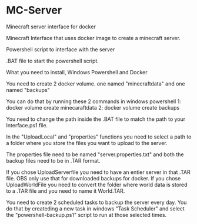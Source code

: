# MC-Server
Minecraft server interface for docker


Minecraft Interface that uses docker image to create a minecraft server.

Powershell script to interface with the server

.BAT file to start the powershell script.

What you need to install, Windows Powershell and Docker

You need to create 2 docker volume. one named "minecraftdata" and one named "backups"

You can do that by running these 2 commands in windows powershell
        1: docker volume create minecaraftdata
        2: docker volume create backups

You need to change the path inside the .BAT file to match the path to your Interface.ps1 file. 

In the "UploadLocal" and "properties" functions you need to select a path to a folder where you store the files you want to upload to the server. 

The properties file need to be named "server.properties.txt" and both the backup files need to be in .TAR format. 

If you chose UploadServerfile you need to have an entier server in that .TAR file. OBS only use that for downloaded backups for docker. If you chose UploadWorldFile you need to convert the folder where world data is stored to a .TAR file and you need to name it World.TAR. 

You need to create 2 scheduled tasks to backup the server every day. You do that by createding a new task in windows "Task Scheduler" and select the "powershell-backup.ps1" script to run at those selected times.
